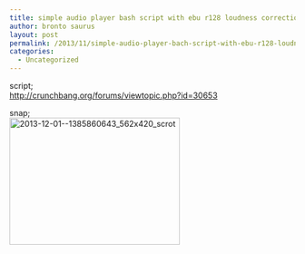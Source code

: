 ```yaml
---
title: simple audio player bash script with ebu r128 loudness correction
author: bronto saurus
layout: post
permalink: /2013/11/simple-audio-player-bach-script-with-ebu-r128-loudness-correction/
categories:
  - Uncategorized
---
```

script;  
<http://crunchbang.org/forums/viewtopic.php?id=30653>

snap;  
[<img src="http://brontosaurusrex.mooo.com/wp-content/uploads/2013/11/2013-12-01-1385860643_562x420_scrot-300x224.png" alt="2013-12-01--1385860643_562x420_scrot" width="300" height="224" class="alignleft size-medium wp-image-2858" />][1]

 [1]: http://brontosaurusrex.mooo.com/wp-content/uploads/2013/11/2013-12-01-1385860643_562x420_scrot.png